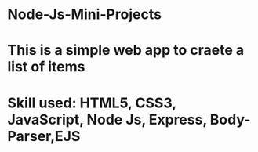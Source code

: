 # Node-Js-Mini-Projects
# This is a simple web app to craete a list of items
# Skill used: HTML5, CSS3, JavaScript, Node Js, Express, Body-Parser,EJS
